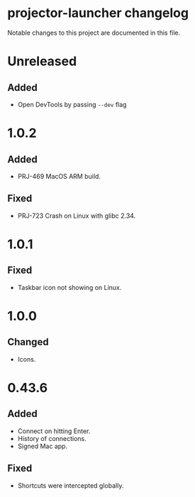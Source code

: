 # projector-launcher changelog

Notable changes to this project are documented in this file.

# Unreleased

## Added

- Open DevTools by passing `--dev` flag

# 1.0.2

## Added

- PRJ-469 MacOS ARM build.

## Fixed

- PRJ-723 Crash on Linux with glibc 2.34.

# 1.0.1

## Fixed

- Taskbar icon not showing on Linux.

# 1.0.0

## Changed

- Icons.

# 0.43.6

## Added

- Connect on hitting Enter.
- History of connections.
- Signed Mac app.

## Fixed

- Shortcuts were intercepted globally.
